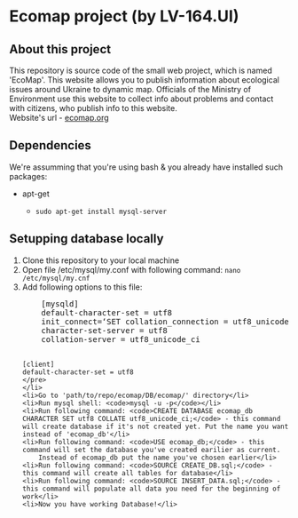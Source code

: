 
<h1>Ecomap project (by LV-164.UI)</h1>
<h2>About this project</h2>
<p>This repository is source code of the small web project, which is named 'EcoMap'. This website allows you to publish information about ecological issues around Ukraine to dynamic map. Officials of the Ministry of Environment use this website to collect info about problems and contact with citizens, who publish info to this website. <br>
Website's url - <a href="http://ecomap.org">ecomap.org</a></p>
<h2>Dependencies</h2>
<p>We're assumming that you're using bash & you already have installed such packages: </p>
<ul>
    <li>apt-get</li>
    <ul>
        <li><code>sudo apt-get install mysql-server</code></li>
    </ul>
</ul>
<h2>Setupping database locally</h2>
<ol>
    <li>Clone this repository to your local machine</li>
    <li>Open file /etc/mysql/my.conf with following command: <code>nano /etc/mysql/my.cnf</code></li>
    <li>Add following options to this file: <br>
    <pre>
    [mysqld]
    default-character-set = utf8
    init_connect=‘SET collation_connection = utf8_unicode_ci’
    character-set-server = utf8
    collation-server = utf8_unicode_ci
    
    [client]
    default-character-set = utf8
    </pre>
    </li>
    <li>Go to 'path/to/repo/ecomap/DB/ecomap/' directory</li>
    <li>Run mysql shell: <code>mysql -u -p</code></li>
    <li>Run following command: <code>CREATE DATABASE ecomap_db CHARACTER SET utf8 COLLATE utf8_unicode_ci;</code> - this command will create database if it's not created yet. Put the name you want instead of 'ecomap_db'</li>
    <li>Run following command: <code>USE ecomap_db;</code> - this command will set the database you've created earilier as current. 
        Instead of ecomap_db put the name you've chosen earlier</li>
    <li>Run following command: <code>SOURCE CREATE_DB.sql;</code> - this command will create all tables for database</li>
    <li>Run following command: <code>SOURCE INSERT_DATA.sql;</code> - this command will populate all data you need for the beginning of work</li>
    <li>Now you have working Database!</li>
</ol>
